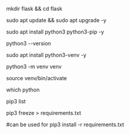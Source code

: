 mkdir flask && cd flask

sudo apt update && sudo apt upgrade -y

sudo apt install python3 python3-pip -y

python3 --version

sudo apt install python3-venv -y

python3 -m venv venv

source venv/bin/activate

which python

pip3 list

pip3 freeze > requirements.txt

#can be used for pip3 install -r requirements.txt
